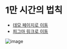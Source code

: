 # 1만 시간의 법칙

- [데모 페이지로 이동](https://baekg6.github.io/FE3-10000hours/)
- [피그마 링크로 이동](http://figma.com/file/YIoHn24LhFrCBEedo96rx6/1%EB%A7%8C-%EC%8B%9C%EA%B0%84%EC%9D%98-%EB%B2%95%EC%B9%99?node-id=0%3A1)

![image](https://user-images.githubusercontent.com/96777064/191560609-f7d02ca5-6a0c-4599-a785-525fd51cea9d.png)
